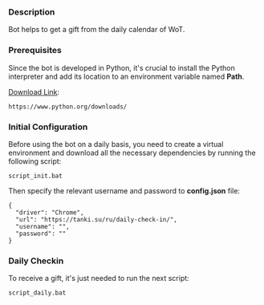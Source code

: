 ### Description
Bot helps to get a gift from the daily calendar of WoT.

### Prerequisites
Since the bot is developed in Python, it's crucial to install the Python interpreter and add its location to an environment variable named <b>Path</b>.

<u>Download Link</u>:
```
https://www.python.org/downloads/
```

### Initial Configuration
Before using the bot on a daily basis, you need to create a virtual environment and download all the necessary dependencies by running the following script:
```
script_init.bat
```
Then specify the relevant username and password to <b>config.json</b> file:
```
{
  "driver": "Chrome",
  "url": "https://tanki.su/ru/daily-check-in/",
  "username": "",
  "password": ""
}
```

### Daily Checkin
To receive a gift, it's just needed to run the next script:
```
script_daily.bat
```